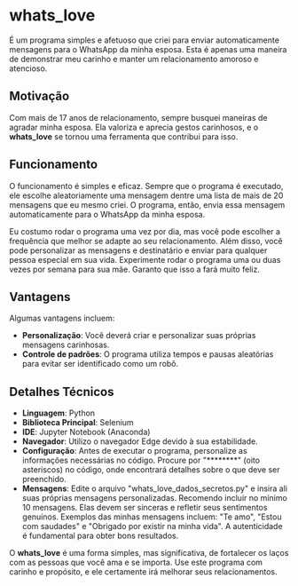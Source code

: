 # whats_love

É um programa simples e afetuoso que criei para enviar automaticamente mensagens para o WhatsApp da minha esposa. Esta é apenas uma maneira de demonstrar meu carinho e manter um relacionamento amoroso e atencioso.

## Motivação

Com mais de 17 anos de relacionamento, sempre busquei maneiras de agradar minha esposa. Ela valoriza e aprecia gestos carinhosos, e o **whats_love** se tornou uma ferramenta que contribui para isso.

## Funcionamento

O funcionamento é simples e eficaz. Sempre que o programa é executado, ele escolhe aleatoriamente uma mensagem dentre uma lista de mais de 20 mensagens que eu mesmo criei. O programa, então, envia essa mensagem automaticamente para o WhatsApp da minha esposa.

Eu costumo rodar o programa uma vez por dia, mas você pode escolher a frequência que melhor se adapte ao seu relacionamento. Além disso, você pode personalizar as mensagens e destinatário e enviar para qualquer pessoa especial em sua vida. Experimente rodar o programa uma ou duas vezes por semana para sua mãe. Garanto que isso a fará muito feliz.

## Vantagens

Algumas vantagens incluem:

- **Personalização**: Você deverá criar e personalizar suas próprias mensagens carinhosas.
- **Controle de padrões**: O programa utiliza tempos e pausas aleatórias para evitar ser identificado como um robô.

## Detalhes Técnicos

- **Linguagem**: Python
- **Biblioteca Principal**: Selenium
- **IDE**: Jupyter Notebook (Anaconda)
- **Navegador**: Utilizo o navegador Edge devido à sua estabilidade.
- **Configuração**: Antes de executar o programa, personalize as informações necessárias no código. Procure por "********" (oito asteriscos) no código, onde encontrará detalhes sobre o que deve ser preenchido.
- **Mensagens**: Edite o arquivo "whats_love_dados_secretos.py" e insira ali suas próprias mensagens personalizadas. Recomendo incluir no mínimo 10 mensagens. Elas devem ser sinceras e refletir seus sentimentos genuínos. Exemplos das minhas mensagens incluem: "Te amo", "Estou com saudades" e "Obrigado por existir na minha vida". A autenticidade é fundamental para obter bons resultados.

O **whats_love** é uma forma simples, mas significativa, de fortalecer os laços com as pessoas que você ama e se importa. Use este programa com carinho e propósito, e ele certamente irá melhorar seus relacionamentos.
